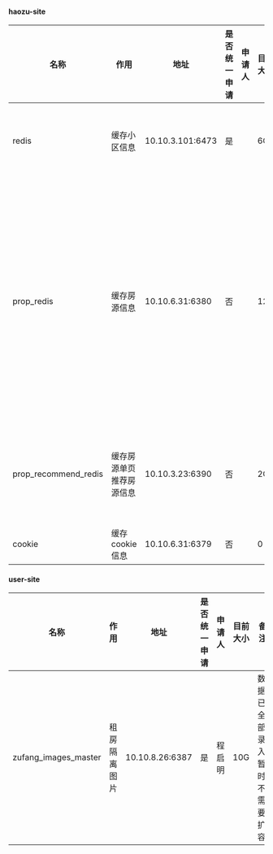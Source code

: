 #### haozu-site 
| 名称 |  作用 | 地址 | 是否统一申请 | 申请人 |目前大小|备注|使用情况|是否持久化|
| ---                | ---                    | ---                    | ---       | --- | ---  |                                                       ---|---   |---|
|redis               |缓存小区信息            |10.10.3.101:6473	       |  	 是|     |  6G  |地图找房使用                                              | 1.93G|Y|
|prop_redis          |缓存房源信息            |10.10.6.31:6380         |  	 否|     |  12G |经纪人店铺使用,推荐中dw获取房源信息在使用                 | 7.12G|Y|
|prop_recommend_redis|缓存房源单页推荐房源信息|10.10.3.23:6390         |         否|     |  2G  |该接口被一直调用                                          | 1.7G |Y|
|cookie              |缓存cookie信息          |10.10.6.31:6379         |         否|     |  0   |可抛弃                                                    |   ||

#### user-site
| 名称 |  作用 | 地址 | 是否统一申请 | 申请人 |目前大小|备注|使用情况|是否持久化|
| ---                | ---            | ---                    | ---       | ---  | ---| ---                             |---   |---|
|zufang_images_master|租房隔离图片    |10.10.8.26:6387         |是         |程启明|10G | 数据已全部录入,暂时不需要扩容   | 5.38G|Y|

